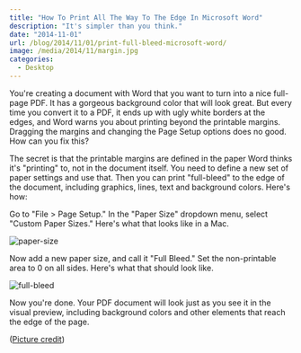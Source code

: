 ```yaml
---
title: "How To Print All The Way To The Edge In Microsoft Word"
description: "It's simpler than you think."
date: "2014-11-01"
url: /blog/2014/11/01/print-full-bleed-microsoft-word/
image: /media/2014/11/margin.jpg
categories:
  - Desktop
---
```


You're creating a document with Word that you want to turn into a nice full-page PDF. It has a gorgeous background color that will look great. But every time you convert it to a PDF, it ends up with ugly white borders at the edges, and Word warns you about printing beyond the printable margins. Dragging the margins and changing the Page Setup options does no good. How can you fix this?

<!--more-->

The secret is that the printable margins are defined in the paper Word thinks
it's "printing" to, not in the document itself. You need to define a new set of
paper settings and use that. Then you can print "full-bleed" to the edge of the
document, including graphics, lines, text and background colors. Here's how:

Go to "File > Page Setup." In the "Paper Size" dropdown menu, select "Custom Paper Sizes." Here's what that looks like in a Mac.

![paper-size](/media/2014/11/paper-size.png)

Now add a new paper size, and call it "Full Bleed." Set the non-printable area to 0 on all sides. Here's what that should look like.

![full-bleed](/media/2014/11/full-bleed.png)

Now you're done. Your PDF document will look just as you see it in the visual
preview, including background colors and other elements that reach the edge of
the page.

([Picture credit](https://www.flickr.com/photos/theenmoy/8468001024/))


